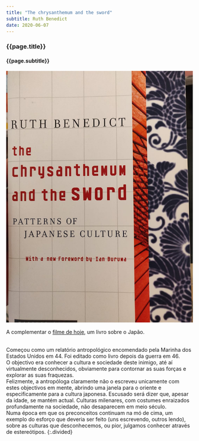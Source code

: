 ```yaml
---
title: "The chrysanthemum and the sword"
subtitle: Ruth Benedict
date: 2020-06-07
---
```


### {{page.title}} ###
#### {{page.subtitle}} ####
![The chrysanthemum and the sword](assets/images/book-list/bk_5.jpg)

A complementar o [filme de hoje](movies.html#império-do-sol), um livro sobre o Japão.

<br/>
Começou como um relatório antropológico encomendado pela Marinha dos Estados Unidos em 44. Foi editado como livro depois da guerra em 46.

<br/>
O objectivo era conhecer a cultura e sociedade deste inimigo, até aí virtualmente desconhecidos, obviamente para contornar as suas forças e explorar as suas fraquezas.

<br/>
Felizmente, a antropóloga claramente não o escreveu unicamente com estes objectivos em mente, abrindo uma janela para o oriente e especificamente para a cultura japonesa. Escusado será dizer que, apesar da idade, se mantém actual. Culturas milenares, com costumes enraizados profundamente na sociedade, não desaparecem em meio século.

<br/>
Numa época em que os preconceitos continuam na mó de cima, um exemplo do esforço que deveria ser feito (uns escrevendo, outros lendo), sobre as culturas que desconhecemos, ou pior, julgamos conhecer através de estereótipos.
{:.divided}